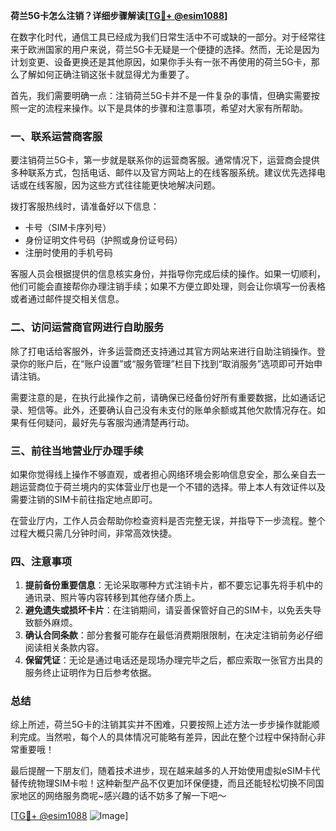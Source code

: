 **荷兰5G卡怎么注销？详细步骤解读[[TG💪+ @esim1088](https://t.me/s/esim1088)]**

在数字化时代，通信工具已经成为我们日常生活中不可或缺的一部分。对于经常往来于欧洲国家的用户来说，荷兰5G卡无疑是一个便捷的选择。然而，无论是因为计划变更、设备更换还是其他原因，如果你手头有一张不再使用的荷兰5G卡，那么了解如何正确注销这张卡就显得尤为重要了。

首先，我们需要明确一点：注销荷兰5G卡并不是一件复杂的事情，但确实需要按照一定的流程来操作。以下是具体的步骤和注意事项，希望对大家有所帮助。

### 一、联系运营商客服

要注销荷兰5G卡，第一步就是联系你的运营商客服。通常情况下，运营商会提供多种联系方式，包括电话、邮件以及官方网站上的在线客服系统。建议优先选择电话或在线客服，因为这些方式往往能更快地解决问题。

拨打客服热线时，请准备好以下信息：
- 卡号（SIM卡序列号）
- 身份证明文件号码（护照或身份证号码）
- 注册时使用的手机号码

客服人员会根据提供的信息核实身份，并指导你完成后续的操作。如果一切顺利，他们可能会直接帮你办理注销手续；如果不方便立即处理，则会让你填写一份表格或者通过邮件提交相关信息。

### 二、访问运营商官网进行自助服务

除了打电话给客服外，许多运营商还支持通过其官方网站来进行自助注销操作。登录你的账户后，在“账户设置”或“服务管理”栏目下找到“取消服务”选项即可开始申请注销。

需要注意的是，在执行此操作之前，请确保已经备份好所有重要数据，比如通话记录、短信等。此外，还要确认自己没有未支付的账单余额或其他欠款情况存在。如果有任何疑问，最好先与客服沟通清楚再行动。

### 三、前往当地营业厅办理手续

如果你觉得线上操作不够直观，或者担心网络环境会影响信息安全，那么亲自去一趟运营商位于荷兰境内的实体营业厅也是一个不错的选择。带上本人有效证件以及需要注销的SIM卡前往指定地点即可。

在营业厅内，工作人员会帮助你检查资料是否完整无误，并指导下一步流程。整个过程大概只需几分钟时间，非常高效快捷。

### 四、注意事项

1. **提前备份重要信息**：无论采取哪种方式注销卡片，都不要忘记事先将手机中的通讯录、照片等内容转移到其他存储介质上。
2. **避免遗失或损坏卡片**：在注销期间，请妥善保管好自己的SIM卡，以免丢失导致额外麻烦。
3. **确认合同条款**：部分套餐可能存在最低消费期限限制，在决定注销前务必仔细阅读相关条款内容。
4. **保留凭证**：无论是通过电话还是现场办理完毕之后，都应索取一张官方出具的服务终止证明作为日后参考依据。

### 总结

综上所述，荷兰5G卡的注销其实并不困难，只要按照上述方法一步步操作就能顺利完成。当然啦，每个人的具体情况可能略有差异，因此在整个过程中保持耐心非常重要哦！

最后提醒一下朋友们，随着技术进步，现在越来越多的人开始使用虚拟eSIM卡代替传统物理SIM卡啦！这种新型产品不仅更加环保便捷，而且还能轻松切换不同国家地区的网络服务商呢~感兴趣的话不妨多了解一下吧～

[[TG💪+ @esim1088](https://t.me/s/esim1088) ![Image](https://i.postimg.cc/4NQfJmqS/Snipaste-2025-05-13-00-14-12.png)]